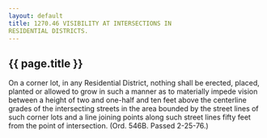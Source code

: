 ```yaml
---
layout: default 
title: 1270.46 VISIBILITY AT INTERSECTIONS IN
RESIDENTIAL DISTRICTS.
---
```


{{ page.title }}
----------------

On a corner lot, in any Residential District, nothing shall be erected,
placed, planted or allowed to grow in such a manner as to materially
impede vision between a height of two and one-half and ten feet above
the centerline grades of the intersecting streets in the area bounded by
the street lines of such corner lots and a line joining points along
such street lines fifty feet from the point of intersection. (Ord. 546B.
Passed 2-25-76.)

